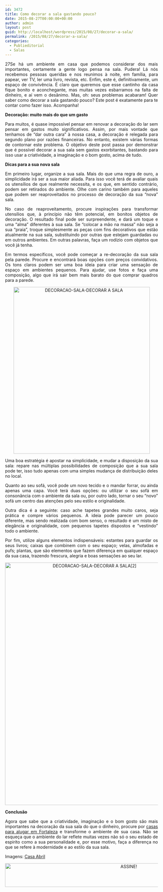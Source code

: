 ```yaml
---
id: 3472
title: Como decorar a sala gastando pouco?
date: 2015-08-27T00:00:00+00:00
author: admin
layout: post
guid: http://localhost/wordpress/2015/08/27/decorar-a-sala/
permalink: /2015/08/27/decorar-a-sala/
categories:
  - Publieditorial
  - Salas
---
```

<p align="justify">
  27Se há um ambiente em casa que podemos considerar dos mais importantes, certamente a gente logo pensa na sala. Pudera! Lá nós recebemos pessoas queridas e nos reunimos à noite, em família, para papear, ver TV, ler uma livro, revista, etc. Enfim, este é, definitivamente, um espaço de convivência. É claro que queremos que esse cantinho da casa fique bonito e aconchegante, mas muitas vezes esbarramos na falta de dinheiro, e aí vem o desânimo. Mas, oh: seus problemas acabaram! Quer saber como decorar a sala gastando pouco? Este post é exatamente para te contar como fazer isso. Acompanha!
</p>

<p align="justify">
  <b>Decoração: muito mais do que um gasto </b>
</p>

<p align="justify">
  Para muitos, é quase impossível pensar em renovar a decoração do lar sem pensar em gastos muito significativos. Assim, por mais vontade que tenhamos de “dar outra cara” à nossa casa, a decoração é relegada para segundo plano por razões financeiras. No entanto, existem várias formas de contornar este problema. O objetivo deste post passa por demonstrar que é possível decorar a sua sala sem gastos exorbitantes, bastando para isso usar a criatividade, a imaginação e o bom gosto, acima de tudo.
</p>

<p align="justify">
  <b>Dicas para a sua nova sala</b>
</p>

<p align="justify">
  Em primeiro lugar, organize a sua sala. Mais do que uma regra de ouro, a simplicidade irá ser a sua maior aliada. Para isso você terá de avaliar quais os utensílios de que realmente necessita, e os que, em sentido contrário, podem ser retirados do ambiente. Olhe com carino também para aqueles que podem ser reaproveitados no processo de decoração da sua “nova” sala.
</p>

<p align="justify">
  No caso de reaproveitamento, procure inspirações para transformar utensílios que, à princípio não têm potencial, em bonitos objetos de decoração. O resultado final pode ser surpreendente, e dará um toque e uma “alma” diferentes à sua sala. Se “colocar a mão na massa” não seja a sua “praia”, troque simplesmente as peças com fins decorativos que estão atualmente na sua sala, substituindo por outras que estejam guardadas ou em outros ambientes. Em outras palavras, faça um rodízio com objetos que você já tenha.
</p>

<p align="justify">
  Em termos específicos, você pode começar a re-decoração da sua sala pela parede. Procure e encontrará boas opções com preços convidativos. Os tons claros podem ser uma boa ideia para criar uma sensação de espaço em ambientes pequenos. Para ajudar, use fotos e faça uma composição, algo que irá sair bem mais barato do que comprar quadros para a parede.
</p>

<p align="center">
  <a href="http://www.trololodemulher.com.br/blog/wp-content/uploads/2015/08/DECORACAO-SALA-DECORAR-A-SALA.jpeg"><img class="alignnone size-full wp-image-11360" src="http://www.trololodemulher.com.br/blog/wp-content/uploads/2015/08/DECORACAO-SALA-DECORAR-A-SALA.jpeg" alt="DECORACAO-SALA-DECORAR A SALA" width="449" height="550" /></a>
</p>

<p align="justify">
  Uma boa estratégia é apostar na simplicidade, e mudar a disposição da sua sala: repare nas múltiplas possibilidades de composição que a sua sala pode ter, isso tudo apenas com uma simples mudança de distribuição deles no local.
</p>

<p align="justify">
  Quanto ao seu sofá, você pode um novo tecido e o mandar forrar, ou ainda apenas uma capa. Você terá duas opções: ou utilizar o seu sofá em consonância com o ambiente da sala ou, por outro lado, tornar o seu “novo” sofá um centro das atenções pelo seu estilo e originalidade.
</p>

<p align="justify">
  Outra dica é a seguinte: caso ache tapetes grandes muito caros, seja prática e compre vários pequenos. A ideia pode parecer um pouco diferente, mas sendo realizada com bom senso, o resultado é um misto de elegância e originalidade, com pequenos tapetes dispostos e “vestindo” todo o ambiente.
</p>

<p align="justify">
  Por fim, utilize alguns elementos indispensáveis: estantes para guardar os seus livros; caixas que combinem com o seu espaço; velas, almofadas e pufs; plantas, que são elementos que fazem diferença em qualquer espaço da sua casa, trazendo frescura, alegria e boas sensações ao seu lar.
</p>

<p align="center">
  <a href="http://www.trololodemulher.com.br/blog/wp-content/uploads/2015/08/DECORACAO-SALA-DECORAR-A-SALA2.jpeg"><img class="alignnone size-full wp-image-11361" src="http://www.trololodemulher.com.br/blog/wp-content/uploads/2015/08/DECORACAO-SALA-DECORAR-A-SALA2.jpeg" alt="DECORACAO-SALA-DECORAR A SALA[2]" width="574" height="800" /></a>
</p>

<p align="justify">
  <b>Conclusão</b>
</p>

<p align="justify">
  Agora que sabe que a criatividade, imaginação e o bom gosto são mais importantes na decoração da sua sala do que o dinheiro, procure por <a href="https://siteimovel.com/alugar/ce/fortaleza/cat-casas" target="_blank">casas para alugar em Fortaleza</a> e transforme o ambiente de sua casa. Não se esqueça que o ambiente do lar reflete muitas vezes não só o seu estado de espirito como a sua personalidade e, por esse motivo, faça a diferença no que se refere à modernidade e ao estilo da sua sala.
</p>

<p align="justify">
  Imagens: <a href="http://casa.abril.com.br/" target="_blank">Casa Abril</a>
</p>

<p align="center">
  <a href="http://feedburner.google.com/fb/a/mailverify?uri=blogBichaFemea&loc=en_US" target="_blank"><img class="alignnone size-full wp-image-10439" src="http://www.trololodemulher.com.br/blog/wp-content/uploads/2014/09/ASSINE.png" alt="ASSINE!" width="800" height="78" /></a>
</p>

<p align="justify">